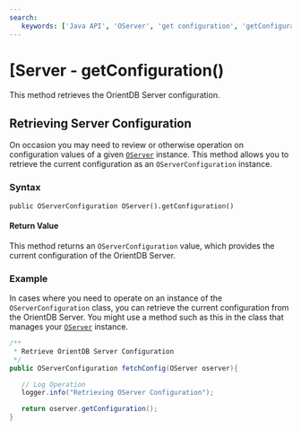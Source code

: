 ```yaml
---
search:
   keywords: ['Java API', 'OServer', 'get configuration', 'getConfiguration']
---
```


# [Server - getConfiguration()

This method retrieves the OrientDB Server configuration.

## Retrieving Server Configuration

On occasion you may need to review or otherwise operation on configuration values of a given [`OServer`](Java-Ref-OServer.md) instance.  This method allows you to retrieve the current configuration as an `OServerConfiguration` instance.

### Syntax

```
public OServerConfiguration OServer().getConfiguration()
```

#### Return Value

This method returns an `OServerConfiguration` value, which provides the current configuration of the OrientDB Server.

### Example

In cases where you need to operate on an instance of the `OServerConfiguration` class, you can retrieve the current configuration from the OrientDB Server.  You might use a method such as this in the class that manages your [`OServer`](Java-Ref-OServer.md) instance.

```java
/**
 * Retrieve OrientDB Server Configuration
 */
public OServerConfiguration fetchConfig(OServer oserver){

   // Log Operation
   logger.info("Retrieving OServer Configuration");

   return oserver.getConfiguration();
}
```
